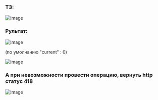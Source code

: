### ТЗ:

![image](https://user-images.githubusercontent.com/100158318/211774398-6259207b-bdd1-4e5a-aa7e-f46774c38d7f.png)

### Рультат:

![image](https://user-images.githubusercontent.com/100158318/209204878-862d13ae-c826-4180-9ef8-4e2e46aa7827.png)

(по умолчанию "current" : 0)

![image](https://user-images.githubusercontent.com/100158318/209205912-17bfeb17-7aee-409c-b024-12e99495e7b0.png)

### А при невозможности провести операцию, вернуть http статус 418

![image](https://user-images.githubusercontent.com/100158318/209206216-c8083da8-ce57-4cf6-9241-22df2d351f53.png)
